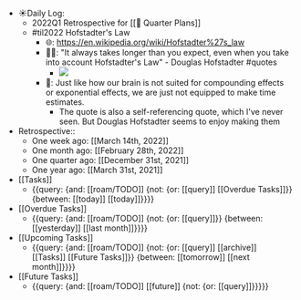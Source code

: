 - ☀️Daily Log:
    - 2022Q1 Retrospective for [[🍕 Quarter Plans]]
    - #til2022 Hofstadter's Law
        - 🌐: https://en.wikipedia.org/wiki/Hofstadter%27s_law
        - 💁‍♂️: "It always takes longer than you expect, even when you take into account Hofstadter's Law" - Douglas Hofstadter #quotes
            -  ![](https://firebasestorage.googleapis.com/v0/b/firescript-577a2.appspot.com/o/imgs%2Fapp%2Fforever-learning%2FlARGIzt0OP.png?alt=media&token=09932324-7bec-4946-8575-528b853b6d88)
        - 🤔: Just like how our brain is not suited for compounding effects or exponential effects, we are just not equipped to make time estimates. 
            - The quote is also a self-referencing quote, which I've never seen. But Douglas Hofstadter seems to enjoy making them
- Retrospective::
    - One week ago: [[March 14th, 2022]]
    - One month ago: [[February 28th, 2022]]
    - One quarter ago: [[December 31st, 2021]]
    - One year ago: [[March 31st, 2021]]
- [[Tasks]]
    - {{query: {and: [[roam/TODO]] {not: {or: [[query]] [[Overdue Tasks]]}} {between: [[today]] [[today]]}}}}
- [[Overdue Tasks]]
    - {{query: {and: [[roam/TODO]] {not: {or: [[query]]}} {between: [[yesterday]] [[last month]]}}}}
- [[Upcoming Tasks]]
    - {{query: {and: [[roam/TODO]] {not: {or: [[query]] [[archive]] [[Tasks]] [[Future Tasks]]}} {between: [[tomorrow]] [[next month]]}}}}
- [[Future Tasks]]
    - {{query: {and: [[roam/TODO]] [[future]] {not: {or: [[query]]}}}}}
